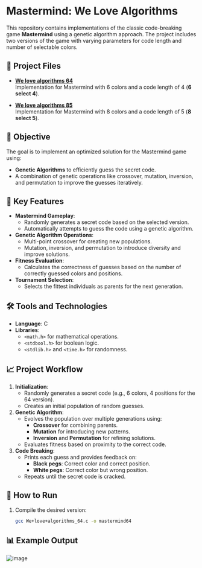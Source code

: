 # Mastermind: We Love Algorithms

This repository contains implementations of the classic code-breaking game **Mastermind** using a genetic algorithm approach. The project includes two versions of the game with varying parameters for code length and number of selectable colors.

## 📂 Project Files

- **[We love algorithms 64](./We+love+algorithms_64.c)**  
  Implementation for Mastermind with 6 colors and a code length of 4 (**6 select 4**).

- **[We love algorithms 85](./We+love+algorithms_85.c)**  
  Implementation for Mastermind with 8 colors and a code length of 5 (**8 select 5**).

## 🎯 Objective

The goal is to implement an optimized solution for the Mastermind game using:
- **Genetic Algorithms** to efficiently guess the secret code.
- A combination of genetic operations like crossover, mutation, inversion, and permutation to improve the guesses iteratively.

## 🚀 Key Features

- **Mastermind Gameplay**:
  - Randomly generates a secret code based on the selected version.
  - Automatically attempts to guess the code using a genetic algorithm.
- **Genetic Algorithm Operations**:
  - Multi-point crossover for creating new populations.
  - Mutation, inversion, and permutation to introduce diversity and improve solutions.
- **Fitness Evaluation**:
  - Calculates the correctness of guesses based on the number of correctly guessed colors and positions.
- **Tournament Selection**:
  - Selects the fittest individuals as parents for the next generation.

## 🛠️ Tools and Technologies

- **Language**: C
- **Libraries**: 
  - `<math.h>` for mathematical operations.
  - `<stdbool.h>` for boolean logic.
  - `<stdlib.h>` and `<time.h>` for randomness.

## 📈 Project Workflow

1. **Initialization**:
   - Randomly generates a secret code (e.g., 6 colors, 4 positions for the 64 version).
   - Creates an initial population of random guesses.
2. **Genetic Algorithm**:
   - Evolves the population over multiple generations using:
     - **Crossover** for combining parents.
     - **Mutation** for introducing new patterns.
     - **Inversion** and **Permutation** for refining solutions.
   - Evaluates fitness based on proximity to the correct code.
3. **Code Breaking**:
   - Prints each guess and provides feedback on:
     - **Black pegs**: Correct color and correct position.
     - **White pegs**: Correct color but wrong position.
   - Repeats until the secret code is cracked.

## 📝 How to Run

1. Compile the desired version:
   ```bash
   gcc We+love+algorithms_64.c -o mastermind64
## 📊 Example Output
![image](https://github.com/user-attachments/assets/b9e7d24b-dc3b-4daf-8273-39b7587c3637)

